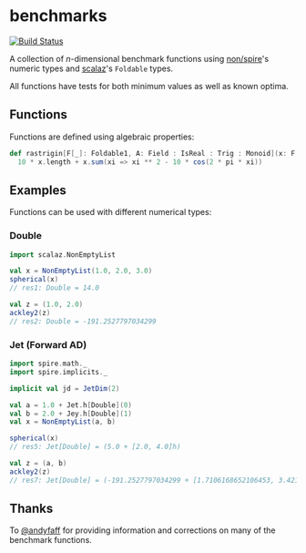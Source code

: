 # benchmarks

[![Build Status](https://travis-ci.org/cirg-up/benchmarks.svg?branch=master)](https://travis-ci.org/cirg-up/benchmarks)

A collection of *n*-dimensional benchmark functions using [non/spire](https://github.com/non/spire)'s numeric types and [scalaz](https://github.com/scalaz/scalaz)'s `Foldable` types.

All functions have tests for both minimum values as well as known optima.

## Functions

Functions are defined using algebraic properties:

```scala
def rastrigin[F[_]: Foldable1, A: Field : IsReal : Trig : Monoid](x: F[A]) =
  10 * x.length + x.sum(xi => xi ** 2 - 10 * cos(2 * pi * xi))
```

## Examples

Functions can be used with different numerical types:

### Double

```scala
import scalaz.NonEmptyList

val x = NonEmptyList(1.0, 2.0, 3.0)
spherical(x)
// res1: Double = 14.0

val z = (1.0, 2.0)
ackley2(z)
// res2: Double = -191.2527797034299
```

### Jet (Forward AD)
```scala
import spire.math._
import spire.implicits._

implicit val jd = JetDim(2)

val a = 1.0 + Jet.h[Double](0)
val b = 2.0 + Jey.h[Double](1)
val x = NonEmptyList(a, b)

spherical(x)
// res5: Jet[Double] = (5.0 + [2.0, 4.0]h)

val z = (a, b)
ackley2(z)
// res7: Jet[Double] = (-191.2527797034299 + [1.7106168652106453, 3.4212337304212905]h)
```

## Thanks

To [@andyfaff](https://github.com/andyfaff) for providing information and corrections on many of the benchmark functions.
